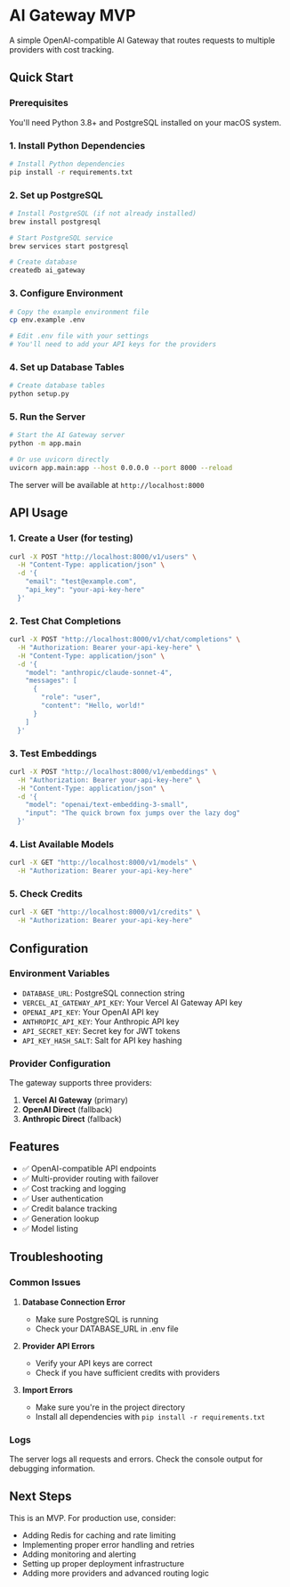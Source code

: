 # AI Gateway MVP

A simple OpenAI-compatible AI Gateway that routes requests to multiple providers with cost tracking.

## Quick Start

### Prerequisites

You'll need Python 3.8+ and PostgreSQL installed on your macOS system.

### 1. Install Python Dependencies

```bash
# Install Python dependencies
pip install -r requirements.txt
```

### 2. Set up PostgreSQL

```bash
# Install PostgreSQL (if not already installed)
brew install postgresql

# Start PostgreSQL service
brew services start postgresql

# Create database
createdb ai_gateway
```

### 3. Configure Environment

```bash
# Copy the example environment file
cp env.example .env

# Edit .env file with your settings
# You'll need to add your API keys for the providers
```

### 4. Set up Database Tables

```bash
# Create database tables
python setup.py
```

### 5. Run the Server

```bash
# Start the AI Gateway server
python -m app.main

# Or use uvicorn directly
uvicorn app.main:app --host 0.0.0.0 --port 8000 --reload
```

The server will be available at `http://localhost:8000`

## API Usage

### 1. Create a User (for testing)

```bash
curl -X POST "http://localhost:8000/v1/users" \
  -H "Content-Type: application/json" \
  -d '{
    "email": "test@example.com",
    "api_key": "your-api-key-here"
  }'
```

### 2. Test Chat Completions

```bash
curl -X POST "http://localhost:8000/v1/chat/completions" \
  -H "Authorization: Bearer your-api-key-here" \
  -H "Content-Type: application/json" \
  -d '{
    "model": "anthropic/claude-sonnet-4",
    "messages": [
      {
        "role": "user",
        "content": "Hello, world!"
      }
    ]
  }'
```

### 3. Test Embeddings

```bash
curl -X POST "http://localhost:8000/v1/embeddings" \
  -H "Authorization: Bearer your-api-key-here" \
  -H "Content-Type: application/json" \
  -d '{
    "model": "openai/text-embedding-3-small",
    "input": "The quick brown fox jumps over the lazy dog"
  }'
```

### 4. List Available Models

```bash
curl -X GET "http://localhost:8000/v1/models" \
  -H "Authorization: Bearer your-api-key-here"
```

### 5. Check Credits

```bash
curl -X GET "http://localhost:8000/v1/credits" \
  -H "Authorization: Bearer your-api-key-here"
```

## Configuration

### Environment Variables

- `DATABASE_URL`: PostgreSQL connection string
- `VERCEL_AI_GATEWAY_API_KEY`: Your Vercel AI Gateway API key
- `OPENAI_API_KEY`: Your OpenAI API key
- `ANTHROPIC_API_KEY`: Your Anthropic API key
- `API_SECRET_KEY`: Secret key for JWT tokens
- `API_KEY_HASH_SALT`: Salt for API key hashing

### Provider Configuration

The gateway supports three providers:
1. **Vercel AI Gateway** (primary)
2. **OpenAI Direct** (fallback)
3. **Anthropic Direct** (fallback)

## Features

- ✅ OpenAI-compatible API endpoints
- ✅ Multi-provider routing with failover
- ✅ Cost tracking and logging
- ✅ User authentication
- ✅ Credit balance tracking
- ✅ Generation lookup
- ✅ Model listing

## Troubleshooting

### Common Issues

1. **Database Connection Error**
   - Make sure PostgreSQL is running
   - Check your DATABASE_URL in .env file

2. **Provider API Errors**
   - Verify your API keys are correct
   - Check if you have sufficient credits with providers

3. **Import Errors**
   - Make sure you're in the project directory
   - Install all dependencies with `pip install -r requirements.txt`

### Logs

The server logs all requests and errors. Check the console output for debugging information.

## Next Steps

This is an MVP. For production use, consider:

- Adding Redis for caching and rate limiting
- Implementing proper error handling and retries
- Adding monitoring and alerting
- Setting up proper deployment infrastructure
- Adding more providers and advanced routing logic
